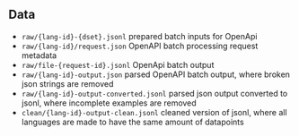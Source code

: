 ## Data

- ```raw/{lang-id}-{dset}.jsonl``` prepared batch inputs for OpenApi
- ```raw/{lang-id}/request.json``` OpenAPI batch processing request metadata
- ```raw/file-{request-id}.jsonl``` OpenApi batch output
- ```raw/{lang-id}-output.json``` parsed OpenAPI batch output, where broken json strings are removed
- ```raw/{lang-id}-output-converted.jsonl``` parsed json output converted to jsonl, where incomplete examples are removed
- ```clean/{lang-id}-output-clean.jsonl``` cleaned version of jsonl, where all languages are made to have the same amount of datapoints
